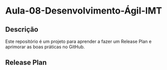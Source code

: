 # Aula-08-Desenvolvimento-Ágil-IMT

## Descrição
Este repositório é um projeto para aprender a fazer um Release Plan e aprimorar as boas práticas no GitHub.

## Release Plan